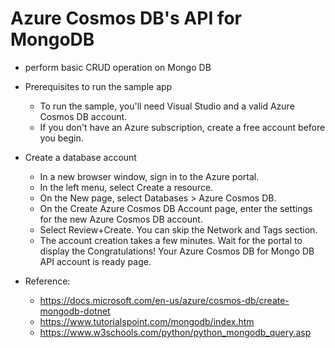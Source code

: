 # Azure Cosmos DB's API for MongoDB

* perform basic CRUD operation on Mongo DB

* Prerequisites to run the sample app
  * To run the sample, you'll need Visual Studio and a valid Azure Cosmos DB account.
  * If you don't have an Azure subscription, create a free account before you begin.

* Create a database account
  * In a new browser window, sign in to the Azure portal.
  * In the left menu, select Create a resource.
  * On the New page, select Databases > Azure Cosmos DB.
  * On the Create Azure Cosmos DB Account page, enter the settings for the new Azure Cosmos DB account.
  * Select Review+Create. You can skip the Network and Tags section.
  * The account creation takes a few minutes. Wait for the portal to display the Congratulations! Your Azure Cosmos DB for Mongo DB API account is ready page.

* Reference:
  * https://docs.microsoft.com/en-us/azure/cosmos-db/create-mongodb-dotnet
  * https://www.tutorialspoint.com/mongodb/index.htm
  * https://www.w3schools.com/python/python_mongodb_query.asp